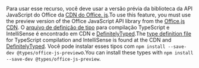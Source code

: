<span data-ttu-id="0ecd0-101">Para usar esse recurso, você deve usar a versão prévia da biblioteca da API JavaScript do Office da [CDN do Office. js](https://appsforoffice.microsoft.com/lib/beta/hosted/office.js).</span><span class="sxs-lookup"><span data-stu-id="0ecd0-101">To use this feature, you must use the preview version of the Office JavaScript API library from the [Office.js CDN](https://appsforoffice.microsoft.com/lib/beta/hosted/office.js).</span></span> <span data-ttu-id="0ecd0-102">O [arquivo de definição de tipo](https://appsforoffice.microsoft.com/lib/beta/hosted/office.d.ts) para compilação TypeScript e IntelliSense é encontrado em CDN e [DefinitelyTyped](https://raw.githubusercontent.com/DefinitelyTyped/DefinitelyTyped/master/types/office-js-preview/index.d.ts).</span><span class="sxs-lookup"><span data-stu-id="0ecd0-102">The [type definition file](https://appsforoffice.microsoft.com/lib/beta/hosted/office.d.ts) for TypeScript compilation and IntelliSense is found at the CDN and [DefinitelyTyped](https://raw.githubusercontent.com/DefinitelyTyped/DefinitelyTyped/master/types/office-js-preview/index.d.ts).</span></span> <span data-ttu-id="0ecd0-103">Você pode instalar esses tipos com `npm install --save-dev @types/office-js-preview`o.</span><span class="sxs-lookup"><span data-stu-id="0ecd0-103">You can install these types with `npm install --save-dev @types/office-js-preview`.</span></span>